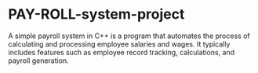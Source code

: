 # PAY-ROLL-system-project
A simple payroll system in C++ is a program that automates the process of calculating and processing employee salaries and wages. It typically includes features such as employee record tracking, calculations, and payroll generation.
